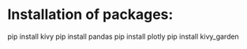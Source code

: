 # Installation of packages:
pip install kivy
pip install pandas
pip install plotly
pip install kivy_garden
